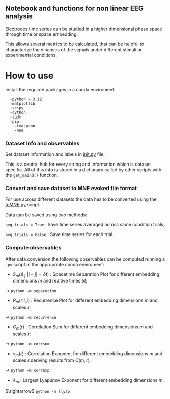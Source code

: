 ## **Notebook and functions for non linear EEG analysis**

Electrodes time series can be studied in a higher dimensional phase space through time or space embedding.

This allows several metrics to be calculated, that can be helpful to characterize the dinamics of the signals under different stimuli or experimental conditions.

# **How to use**

Install the required packages in a conda enviroment:
```
  -python = 3.12
  -matplotlib
  -scipy
  -cython
  -tqdm
  -pip:
    -teaspoon
    -mne
```

### **Dataset info and observables**

Set dataset information and labels in [init.py](/init.py) file.

This is a central hub for every string and information which is dataset specific. All of this info is stored in a dictionary called by other scripts with the ```get_maind()``` function.

### **Convert and save dataset to MNE evoked file format**

For use across different datasets the data has to be converted using the [toMNE.py](/toMNE.py) script.

Data can be saved using two methods:

```avg_trials = True``` : Save time series averaged across same condition trials;

```avg_trials = False``` : Save time series for each trial.

### **Compute observables**

After data conversion the following observables can be computed running a ```.py``` script in the appropriate conda enviroment:


*  $S_{m}\left(\Delta_{ij}||i-j| = \delta t\right)$ : Spacetime Separation Plot for different embedding dimensions $m$ and realtive times $\delta t$;

$\rightarrow$ ```python -m separation```

*  $R_{m}\left(r|i,j\right)$ : Recurrence Plot for different embedding dimensions $m$ and scales $r$;

$\rightarrow$ ```python -m recurrence```

*  $C_{m}(r)$ : Correlation Sum for different embedding dimensions $m$ and scales $r$;

$\rightarrow$ ```python -m corrsum```

*  $\nu_{m}(r)$ : Correlation Exponent for different embedding dimensions $m$ and scales $r$ deriving results from $C(m,r)$;

$\rightarrow$ ```python -m correxp```

*  $\lambda_{m}$ : Largest Lyapunov Exponent for different embedding dimensions $m$.

$\rightarrow\$ ```python -m llyap```


